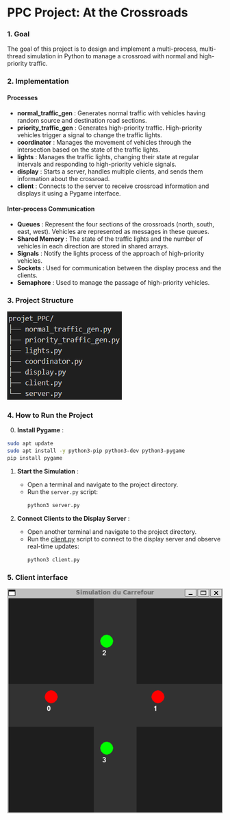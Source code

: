 # PPC Project: At the Crossroads

### 1. Goal
The goal of this project is to design and implement a multi-process, multi-thread simulation in Python to manage a crossroad with normal and high-priority traffic.

### 2. Implementation

#### Processes
- **normal_traffic_gen** : Generates normal traffic with vehicles having random source and destination road sections.
- **priority_traffic_gen** : Generates high-priority traffic. High-priority vehicles trigger a signal to change the traffic lights.
- **coordinator** : Manages the movement of vehicles through the intersection based on the state of the traffic lights.
- **lights** : Manages the traffic lights, changing their state at regular intervals and responding to high-priority vehicle signals.
- **display** : Starts a server, handles multiple clients, and sends them information about the crossroad.
- **client** : Connects to the server to receive crossroad information and displays it using a Pygame interface.

#### Inter-process Communication
- **Queues** : Represent the four sections of the crossroads (north, south, east, west). Vehicles are represented as messages in these queues.
- **Shared Memory** : The state of the traffic lights and the number of vehicles in each direction are stored in shared arrays.
- **Signals** : Notify the lights process of the approach of high-priority vehicles.
- **Sockets** : Used for communication between the display process and the clients.
- **Semaphore** : Used to manage the passage of high-priority vehicles.


### 3. Project Structure

![Project structure](Pictures/image_arborescence.png)


### 4. How to Run the Project

0. **Install Pygame** :
  ```sh
  sudo apt update
  sudo apt install -y python3-pip python3-dev python3-pygame
  pip install pygame
  ```

1. **Start the Simulation** :
   - Open a terminal and navigate to the project directory.
   - Run the `server.py` script:
     ```sh
     python3 server.py
     ```

2. **Connect Clients to the Display Server** :
   - Open another terminal and navigate to the project directory.
   - Run the [client.py](http://_vscodecontentref_/0) script to connect to the display server and observe real-time updates:
     ```sh
     python3 client.py
     ```

### 5. Client interface

![Client interface](Pictures/image_pygame.png)
